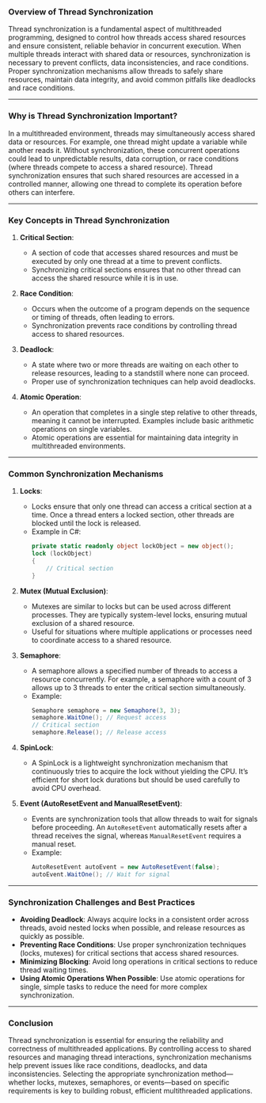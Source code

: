 ### Overview of Thread Synchronization

Thread synchronization is a fundamental aspect of multithreaded programming, designed to control how threads access shared resources and ensure consistent, reliable behavior in concurrent execution. When multiple threads interact with shared data or resources, synchronization is necessary to prevent conflicts, data inconsistencies, and race conditions. Proper synchronization mechanisms allow threads to safely share resources, maintain data integrity, and avoid common pitfalls like deadlocks and race conditions.

---

### Why is Thread Synchronization Important?

In a multithreaded environment, threads may simultaneously access shared data or resources. For example, one thread might update a variable while another reads it. Without synchronization, these concurrent operations could lead to unpredictable results, data corruption, or race conditions (where threads compete to access a shared resource). Thread synchronization ensures that such shared resources are accessed in a controlled manner, allowing one thread to complete its operation before others can interfere.

---

### Key Concepts in Thread Synchronization

1. **Critical Section**:
   - A section of code that accesses shared resources and must be executed by only one thread at a time to prevent conflicts.
   - Synchronizing critical sections ensures that no other thread can access the shared resource while it is in use.

2. **Race Condition**:
   - Occurs when the outcome of a program depends on the sequence or timing of threads, often leading to errors.
   - Synchronization prevents race conditions by controlling thread access to shared resources.

3. **Deadlock**:
   - A state where two or more threads are waiting on each other to release resources, leading to a standstill where none can proceed.
   - Proper use of synchronization techniques can help avoid deadlocks.

4. **Atomic Operation**:
   - An operation that completes in a single step relative to other threads, meaning it cannot be interrupted. Examples include basic arithmetic operations on single variables.
   - Atomic operations are essential for maintaining data integrity in multithreaded environments.

---

### Common Synchronization Mechanisms

1. **Locks**:
   - Locks ensure that only one thread can access a critical section at a time. Once a thread enters a locked section, other threads are blocked until the lock is released.
   - Example in C#:
     ```csharp
     private static readonly object lockObject = new object();
     lock (lockObject)
     {
         // Critical section
     }
     ```

2. **Mutex (Mutual Exclusion)**:
   - Mutexes are similar to locks but can be used across different processes. They are typically system-level locks, ensuring mutual exclusion of a shared resource.
   - Useful for situations where multiple applications or processes need to coordinate access to a shared resource.

3. **Semaphore**:
   - A semaphore allows a specified number of threads to access a resource concurrently. For example, a semaphore with a count of 3 allows up to 3 threads to enter the critical section simultaneously.
   - Example:
     ```csharp
     Semaphore semaphore = new Semaphore(3, 3);
     semaphore.WaitOne(); // Request access
     // Critical section
     semaphore.Release(); // Release access
     ```

4. **SpinLock**:
   - A SpinLock is a lightweight synchronization mechanism that continuously tries to acquire the lock without yielding the CPU. It’s efficient for short lock durations but should be used carefully to avoid CPU overhead.

5. **Event (AutoResetEvent and ManualResetEvent)**:
   - Events are synchronization tools that allow threads to wait for signals before proceeding. An `AutoResetEvent` automatically resets after a thread receives the signal, whereas `ManualResetEvent` requires a manual reset.
   - Example:
     ```csharp
     AutoResetEvent autoEvent = new AutoResetEvent(false);
     autoEvent.WaitOne(); // Wait for signal
     ```

---

### Synchronization Challenges and Best Practices

- **Avoiding Deadlock**: Always acquire locks in a consistent order across threads, avoid nested locks when possible, and release resources as quickly as possible.
- **Preventing Race Conditions**: Use proper synchronization techniques (locks, mutexes) for critical sections that access shared resources.
- **Minimizing Blocking**: Avoid long operations in critical sections to reduce thread waiting times.
- **Using Atomic Operations When Possible**: Use atomic operations for single, simple tasks to reduce the need for more complex synchronization.

---

### Conclusion

Thread synchronization is essential for ensuring the reliability and correctness of multithreaded applications. By controlling access to shared resources and managing thread interactions, synchronization mechanisms help prevent issues like race conditions, deadlocks, and data inconsistencies. Selecting the appropriate synchronization method—whether locks, mutexes, semaphores, or events—based on specific requirements is key to building robust, efficient multithreaded applications.
